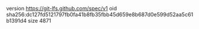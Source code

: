 version https://git-lfs.github.com/spec/v1
oid sha256:dc127fd5121797fb0fa41b8fb35fbb45d659e8b687d0e599d52aa5c61b1391d4
size 4871
